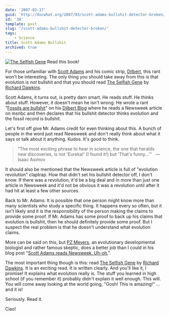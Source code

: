 ```yaml
---
date: '2007-03-17'
guid: 'http://docwhat.org/2007/03/scott-adams-bullshit-detector-broken/'
id: '38'
template: post
slug: '/scott-adams-bullshit-detector-broken/'
tags:
    - Science
title: Scott Adams Bullshit
archived: true
---
```


[![The Selfish
Gene](https://ec1.images-amazon.com/images/P/0199291152.01._SCMZZZZZZZ_.jpg)](https://www.amazon.com/gp/redirect.html%3FASIN=0199291152%26tag=thedocwha-20%26lcode=xm2%26cID=2025%26ccmID=165953%26location=/o/ASIN/0199291152%253FSubscriptionId=1N9AHEAQ2F6SVD97BE02)
Read this book!

For those unfamiliar with
[Scott Adams](http://dilbertblog.typepad.com/the_dilbert_blog/) and his comic
strip, [Dilbert](http://www.dilbert.com/), this rant won't be interesting. The
only thing you should take away from this is that evolution is _not_ bullshit
and that you should read
[The Selfish Gene](https://www.amazon.com/gp/redirect.html%3FASIN=0199291152%26tag=thedocwha-20%26lcode=xm2%26cID=2025%26ccmID=165953%26location=/o/ASIN/0199291152%253FSubscriptionId=1N9AHEAQ2F6SVD97BE02)
by [Richard Dawkins](http://richarddawkins.net/home).

Scott Adams, it turns out, is pretty darn smart. He reads stuff. He thinks
about stuff. However, it doesn't mean he isn't wrong. He wrote a rant
"[Fossils are bullshit](http://dilbertblog.typepad.com/the_dilbert_blog/2007/03/fossils_are_bul.html)"
on his [Dilbert Blog](http://dilbertblog.typepad.com/the_dilbert_blog/) where
he reads a Newsweek article on msnbc and then declares that his bullshit
detector thinks evolution and the fossil record is bullshit.

Let's first off give Mr. Adams credit for even thinking about this. A bunch of
people in the word just read Newsweek and don't really think about what it
says or talk about it anything. Kudos. It's good to think.

> "The most exciting phrase to hear in science, the one that heralds new
> discoveries, is not 'Eureka!' (I found it!) but 'That's funny...'"   — Isaac
> Asimov

It should also be mentioned that the Newsweek article is full of "evolution
revolution" claptrap. How that didn't set his bullshit detector off, I don't
know. If there was a revolution, it'd be a big deal and in more than just one
article in Newsweek and it'd not be obvious it was a revolution until after it
had hit at least a few other sources.

Back to Mr. Adams: It is possible that one person might know more than many
scientists who study a specific thing. It happens every so often, but it isn't
likely and it is the responsibility of the person making the claims to provide
some proof. If Mr. Adams has some proof to back up his claims that evolution
is bullshit, then he should definitely provide some proof. But I suspect the
real problem is that he doesn't understand what evolution claims.

More can be said on this, but
[PZ Meyers](https://en.wikipedia.org/wiki/PZ_Myers), an evolutionary
developmental biologist and rather famous skeptic, does a better job than I
could in his blog post
"[Scott Adams reads Newsweek. Uh-oh.](http://scienceblogs.com/pharyngula/2007/03/17/scott-adams-reads-newsweek-uho/)".

The most important thing though is this: read
[The Selfish Gene](https://www.amazon.com/gp/redirect.html%3FASIN=0199291152%26tag=thedocwha-20%26lcode=xm2%26cID=2025%26ccmID=165953%26location=/o/ASIN/0199291152%253FSubscriptionId=1N9AHEAQ2F6SVD97BE02)
by [Richard Dawkins](http://richarddawkins.net/home). It is an exciting read.
It is written clearly. And you'll like it, I promise! It explains what
evolution really is. The stuff you learned in high school (if you remember it)
probably didn't explain it well enough. This will. You will come away looking
at the world going, "Gosh! This is amazing!" … and it is!

Seriously. Read it.

Ciao!
